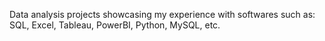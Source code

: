 Data analysis projects showcasing my experience with softwares such as: SQL, Excel, Tableau, PowerBI, Python, MySQL, etc.
